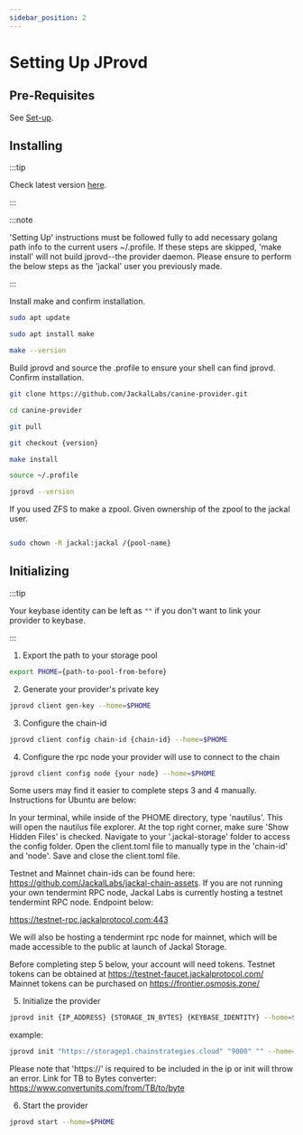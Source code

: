 ```yaml
---
sidebar_position: 2
---
```

# Setting Up JProvd

## Pre-Requisites 
See [Set-up](../1_install.md).

## Installing

:::tip

Check latest version [here](https://github.com/JackalLabs/canine-provider/releases).

:::

:::note

'Setting Up' instructions must be followed fully to add necessary golang path info to the current users ~/.profile. If these steps are skipped, 'make install' will not build jprovd--the provider daemon. Please ensure to perform the below steps as the 'jackal' user you previously made. 

:::

Install make and confirm installation. 

```sh
sudo apt update

sudo apt install make

make --version

```

Build jprovd and source the .profile to ensure your shell can find jprovd. Confirm installation. 

```sh
git clone https://github.com/JackalLabs/canine-provider.git

cd canine-provider 

git pull

git checkout {version}

make install

source ~/.profile

jprovd --version 

```

If you used ZFS to make a zpool. Given ownership of the zpool to the jackal user. 

```sh

sudo chown -R jackal:jackal /{pool-name}

```

## Initializing

:::tip

Your keybase identity can be left as `""` if you don't want to link your provider to keybase.

:::

1. Export the path to your storage pool 

```sh
export PHOME={path-to-pool-from-before}
```

2. Generate your provider's private key 

```sh
jprovd client gen-key --home=$PHOME
```

3. Configure the chain-id 

```sh
jprovd client config chain-id {chain-id} --home=$PHOME
```

4. Configure the rpc node your provider will use to connect to the chain 

```sh
jprovd client config node {your node} --home=$PHOME
```

Some users may find it easier to complete steps 3 and 4 manually. Instructions for Ubuntu are below:
  
In your terminal, while inside of the PHOME directory, type 'nautilus'. This will open the nautilus file explorer.
At the top right corner, make sure 'Show Hidden Files' is checked.
Navigate to your '.jackal-storage' folder to access the config folder.
Open the client.toml file to manually type in the 'chain-id' and 'node'.
Save and close the client.toml file.

Testnet and Mainnet chain-ids can be found here: https://github.com/JackalLabs/jackal-chain-assets.
If you are not running your own tendermint RPC node, Jackal Labs is currently hosting a testnet tendermint RPC node. Endpoint below:
  
https://testnet-rpc.jackalprotocol.com:443
  
We will also be hosting a tendermint rpc node for mainnet, which will be made accessible to the public at launch of Jackal Storage. 

Before completing step 5 below, your account will need tokens. 
Testnet tokens can be obtained at https://testnet-faucet.jackalprotocol.com/ 
Mainnet tokens can be purchased on https://frontier.osmosis.zone/ 

5. Initialize the provider 

```sh
jprovd init {IP_ADDRESS} {STORAGE_IN_BYTES} {KEYBASE_IDENTITY} --home=$PHOME
```

example:

```sh
jprovd init "https://storagep1.chainstrategies.cloud" "9000" "" --home=$PHOME
```

 Please note that 'https://' is required to be included in the ip or init will throw an error. 
 Link for TB to Bytes converter: https://www.convertunits.com/from/TB/to/byte 

6. Start the provider 

```sh
jprovd start --home=$PHOME
```

